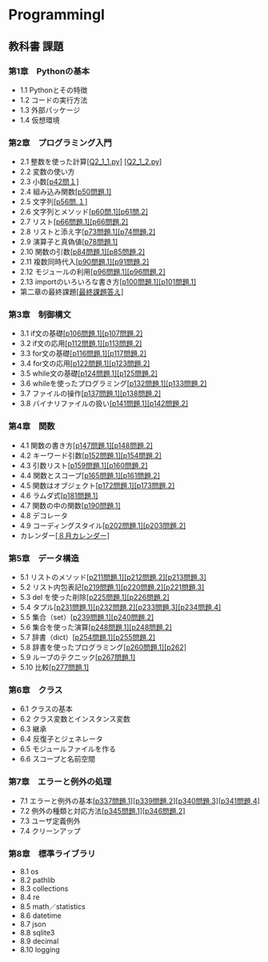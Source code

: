 # ProgrammingI
## 教科書 課題 
### 第1章　Pythonの基本
-  1.1 Pythonとその特徴
- 1.2 コードの実行方法
- 1.3 外部パッケージ
- 1.4 仮想環境
### 第2章　プログラミング入門
- 2.1 整数を使った計算[[Q2_1_1.py]](./CHAPTER02/Q2_1_1.py) [[Q2_1_2.py]](./CHAPTER02/Q2_1_2.py)
- 2.2 変数の使い方
- 2.3 小数[[p42問１]](./CHAPTER02/Q2_3_1.py)
- 2.4 組み込み関数[[p50問題.1]](./CHAPTER02/Q2_4_1.py)
- 2.5 文字列[[p56問.１]](./CHAPTER02/Q2_5_2.py)
- 2.6 文字列とメソッド[[p60問.1]](./CHAPTER02/Q2_6_1.py)[[p61問.2]](./CHAPTER02/Q2_6_2.py)
- 2.7 リスト[[p66問題.1]](./CHAPTER02/Q2_7_1.py)[[p66問題.2]](./CHAPTER02/Q2_7_2.py)
- 2.8 リストと添え字[[p73問題.1]](./CHAPTER02/Q2_8_1.py)[[p74問題.2]](./CHAPTER02/Q2_8_2.py)
- 2.9 演算子と真偽値[[p78問題.1]](./CHAPTER02/Q2_9_1.py)
- 2.10 関数の引数[[p84問題.1]](./CHAPTER02/Q2_10_1.py)[[p85問題.2]](./CHAPTER02/Q2_10_2.py)
- 2.11 複数同時代入[[p90問題.1]](./CHAPTER02/Q2_11_1.py)[[p91問題.2]](./CHAPTER02/Q2_11_2.py)
- 2.12 モジュールの利用[[p96問題.1]](./CHAPTER02/Q2_12_1.py)[[p96問題.2]](./CHAPTER02/Q2_12_2.py)
- 2.13 importのいろいろな書き方[[p100問題.1]](./CHAPTER02/Q2_13_1.py)[[p101問題.1]](./CHAPTER02/Q2_13_2.py)
- 第二章の最終課題[[最終課題答え]](./CHAPTER02/Q2_final.py)
### 第3章　制御構文
- 3.1 if文の基礎[[p106問題.1]](./CHAPTER03/Q3_1_1.py)[[p107問題.2]](./CHAPTER03/Q3_1_2.py)
- 3.2 if文の応用[[p112問題.1]](./CHAPTER03/Q3_2_1.py)[[p113問題.2]](./CHAPTER03/Q3_2_2.py)
- 3.3 for文の基礎[[p116問題.1]](./CHAPTER03/Q3_3_1.py)[[p117問題.2]](f./CHAPTER03/Q3_3_2.py)
- 3.4 for文の応用[[p122問題.1]](./CHAPTER03/Q3_4_1.py)[[p123問題.2]](./CHAPTER03/Q3_4_2.py)
- 3.5 while文の基礎[[p124問題.1]](./CHAPTER03/Q3_5_1.py)[[p125問題.2]](./CHAPTER03/Q3_5_2.py)
- 3.6 whileを使ったプログラミング[[p132問題.1]](./CHAPTER03/Q3_6_1.py)[[p133問題.2]](./CHAPTER03/Q3_6_2.py)
- 3.7 ファイルの操作[[p137問題.1]](./CHAPTER03/Q3_7_1.py)[[p138問題.2]](./CHAPTER03/Q3_7_2.py)
- 3.8 バイナリファイルの扱い[[p141問題.1]](./CHAPTER03/Q3_8_1.py)[[p142問題.2]](./CHAPTER03/Q3_8_2.py)
### 第4章　関数
- 4.1 関数の書き方[[p147問題.1]](./CHAPTER04/Q4_1_1.py)[[p148問題.2]](./CHAPTER04/Q4_1_2.py)
- 4.2 キーワード引数[[p152問題.1]](./CHAPTER04/Q4_2_1.py)[[p154問題.2]](./CHAPTER04/Q4_2_2.py)
- 4.3 引数リスト[[p159問題.1]](./CHAPTER04/Q4_3_1.py)[[p160問題.2]](./CHAPTER04/Q4_3_2.py)
- 4.4 関数とスコープ[[p165問題.1]](./CHAPTER04/Q4_4_1.py)[[p161問題.2]](./CHAPTER04/Q4_4_2.py)
- 4.5 関数はオブジェクト[[p172問題.1]](./CHAPTER04/Q4_5_1.py)[[p173問題.2]](./CHAPTER04/Q4_5_2.py)
- 4.6 ラムダ式[[p181問題.1]](./CHAPTER04/Q4_6_1.py)
- 4.7 関数の中の関数[[p190問題.1]](./CHAPTER04/Q4_7_1.py)
- 4.8 デコレータ
- 4.9 コーディングスタイル[[p202問題.1]](./CHAPTER04/Q4_9_1.py)[[p203問題.2]](./CHAPTER04/Q4_9_2.py)
- カレンダー[[８月カレンダー]](./CHAPTER04/r.py)
### 第5章　データ構造
- 5.1 リストのメソッド[[p211問題.1]](./CHAPTER05/Q5_1_1.py)[[p212問題.2]](./CHAPTER05/Q5_1_2.py)[[p213問題.3]](./CHAPTER05/Q5_1_3.py)
- 5.2 リスト内包表記[[p219問題.1]](./CHAPTER05/Q5_2_1.py)[[p220問題.2]](./CHAPTER05/Q5_2_2.py)[[p221問題.3]](./CHAPTER05/Q5_2_3.py)
- 5.3 del を使った削除[[p225問題.1]](./CHAPTER05/Q5_3_1,py)[[p226問題.2]](./CHAPTER05/Q5_3_2.py)
- 5.4 タプル[[p231問題.1]](./CHAPTER05/Q5_4_1.py)[[p232問題.2]](./CHAPTER05/Q5_4_2.py)[[p233問題.3]](./CHAPTER05/Q5_4_3.py)[[p234問題.4]](./CHAPTER05/Q5_4_4.py)
- 5.5 集合（set）[[p239問題.1]](./CHAPTER05/Q5_5_1.py)[[p240問題.2]](./CHAPTER05/Q5_5_2.py)
- 5.6 集合を使った演算[[p248問題.1]](./CHAPTER05/Q5_6_1.py)[[p248問題.2]](./CHAPTER05/Q5_6_2.py)
- 5.7 辞書（dict）[[p254問題.1]](./CHAPTER05/Q5_7_1.py)[[p255問題.2]](./CHPATER05/Q5_7_2.py)
- 5.8 辞書を使ったプログラミング[[p260問題.1]](./CHAPTER05/Q5_8_1.py)[[p262]](./CHAPTER05/Q5_8_2.py)
- 5.9 ループのテクニック[[p267問題.1]](./CHAPTER05/Q5_9_1.py)
- 5.10 比較[[p277問題.1]](./CHAPTER05/Q5_10_1.py)
### 第6章　クラス
- 6.1 クラスの基本
- 6.2 クラス変数とインスタンス変数
- 6.3 継承
- 6.4 反復子とジェネレータ
- 6.5 モジュールファイルを作る
- 6.6 スコープと名前空間
### 第7章　エラーと例外の処理
- 7.1 エラーと例外の基本[[p337問題.1]](./CHAPTER07/Q7_1_1.py)[[p339問題.2]](./CHAPTER07_1_2.py)[[p340問題.3]](./CHAPTER07/Q7_1_3.py)[[p341問題,4]](./CHAPTER07/Q7_1_4.py)
- 7.2 例外の種類と対応方法[[p345問題.1]](./CHAPTER07/Q7_2_1.py)[[p346問題.2]](./CHAPTER07/Q7_2_2.py)
- 7.3 ユーザ定義例外
- 7.4 クリーンアップ
### 第8章　標準ライブラリ
- 8.1 os
- 8.2 pathlib
- 8.3 collections
- 8.4 re
- 8.5 math／statistics
- 8.6 datetime
- 8.7 json
- 8.8 sqlite3
- 8.9 decimal
- 8.10 logging

